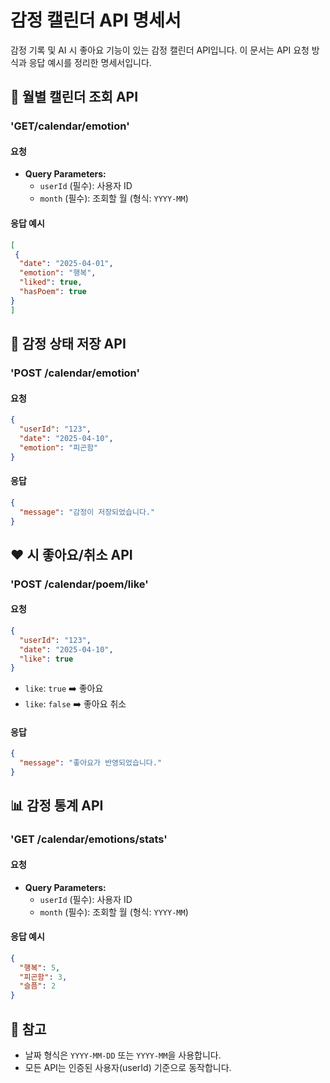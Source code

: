 # 감정 캘린더 API 명세서

감정 기록 및 AI 시 좋아요 기능이 있는 감정 캘린더 API입니다. 이 문서는 API 요청 방식과 응답 예시를 정리한 명세서입니다.

## 📆 월별 캘린더 조회 API

### 'GET/calendar/emotion'

#### 요청

- **Query Parameters:**
  - `userId` (필수): 사용자 ID
  - `month` (필수): 조회할 월 (형식: `YYYY-MM`)

#### 응답 예시

```json
[
 {
  "date": "2025-04-01",
  "emotion": "행복",
  "liked": true,
  "hasPoem": true
}
]
```

## 💬 감정 상태 저장 API

### 'POST /calendar/emotion'

#### 요청

```json
{
  "userId": "123",
  "date": "2025-04-10",
  "emotion": "피곤함"
}
```

#### 응답

```json
{
  "message": "감정이 저장되었습니다."
}
```

## ❤️ 시 좋아요/취소 API

### 'POST /calendar/poem/like'

#### 요청

```json
{
  "userId": "123",
  "date": "2025-04-10",
  "like": true
}
```

- `like`: `true` ➡️ 좋아요
- `like`: `false` ➡️ 좋아요 취소

#### 응답

```json
{
  "message": "좋아요가 반영되었습니다."
}
```

## 📊 감정 통계 API

### 'GET /calendar/emotions/stats'

#### 요청

- **Query Parameters:**
  - `userId` (필수): 사용자 ID
  - `month` (필수): 조회할 월 (형식: `YYYY-MM`)

#### 응답 예시

```json
{
  "행복": 5,
  "피곤함": 3,
  "슬픔": 2
}
```

## 📝 참고

- 날짜 형식은 `YYYY-MM-DD` 또는 `YYYY-MM`을 사용합니다.
- 모든 API는 인증된 사용자(userId) 기준으로 동작합니다.
